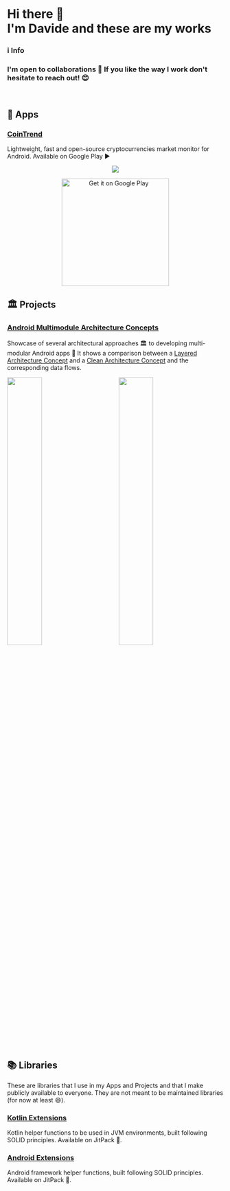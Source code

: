 <h1>Hi there 👋 <br> I'm Davide and these are my works</h1>

<div align="left">
  
  <h3>ℹ️ Info</h3>
  <h3>I'm open to collaborations 🤝 If you like the way I work don't hesitate to reach out! 😊</h3>
  
</div>

<br>

## 📱 Apps

### [CoinTrend](https://github.com/CoinTrend)

Lightweight, fast and open-source cryptocurrencies market monitor for Android. Available on Google Play ▶️

<div align="center">
  
  <p><img src="https://github.com/CoinTrend/CoinTrend/blob/develop/metadata/en-US/images/featureGraphic.jpg"></p>
  
  <a href='https://play.google.com/store/apps/details?id=com.cointrend&pcampaignid=pcampaignidMKT-Other-global-all-co-prtnr-py-PartBadge-Mar2515-1'><img alt='Get it on Google Play' src='https://play.google.com/intl/en_us/badges/static/images/badges/en_badge_web_generic.png' width=250/></a>
  
</div>


## 🏛 Projects

### [Android Multimodule Architecture Concepts](https://github.com/davidepanidev/android-multimodule-architecture-concepts)

Showcase of several architectural approaches 🏛 to developing multi-modular Android apps 📱 It shows a comparison between a [Layered Architecture Concept](https://github.com/davidepanidev/android-multimodule-architecture-concepts/tree/layered-architecture-concept) and a [Clean Architecture Concept](https://github.com/davidepanidev/android-multimodule-architecture-concepts/tree/clean-architecture-concept) and the corresponding data flows.

<p float="center">

  <img src="https://github.com/davidepanidev/android-multimodule-architecture-concepts/blob/layered-architecture-concept/pictures/layered%20architecture%20-%20modules%20dependencies.png" width="40%" />
  
  <img width="10%" />
  
  <img src="https://github.com/davidepanidev/android-multimodule-architecture-concepts/blob/clean-architecture-concept/pictures/clean%20architecture%20-%20modules%20dependencies.png" width="40%" />

</p>


## 📚 Libraries

These are libraries that I use in my Apps and Projects and that I make publicly available to everyone. They are not meant to be maintained libraries (for now at least 😄).

### [Kotlin Extensions](https://github.com/davidepanidev/kotlin-extensions)

Kotlin helper functions to be used in JVM environments, built following SOLID principles. Available on JitPack 🚀.

### [Android Extensions](https://github.com/davidepanidev/android-extensions)

Android framework helper functions, built following SOLID principles. Available on JitPack 🚀.





<!--
**davidepanidev/davidepanidev** is a ✨ _special_ ✨ repository because its `README.md` (this file) appears on your GitHub profile.

Here are some ideas to get you started:

- 🔭 I’m currently working on ...
- 🌱 I’m currently learning ...
- 👯 I’m looking to collaborate on ...
- 🤔 I’m looking for help with ...
- 💬 Ask me about ...
- 📫 How to reach me: ...
- 😄 Pronouns: ...
- ⚡ Fun fact: ...
-->
